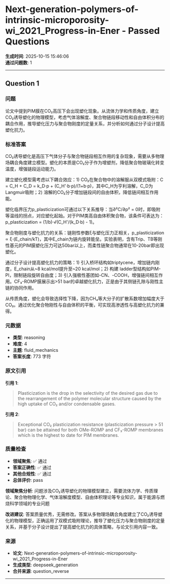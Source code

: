 # Next-generation-polymers-of-intrinsic-microporosity-wi_2021_Progress-in-Ener - Passed Questions

**生成时间**: 2025-10-15 15:46:06  
**通过问题数**: 1

---

## Question 1

### 问题

论文中提到PIM膜在CO₂高压下会出现塑化现象。从流体力学和传质角度，建立CO₂诱导塑化的物理模型，考虑气体溶解度、聚合物链段移动性和自由体积分布的耦合作用，推导塑化压力与聚合物刚度的定量关系，并分析如何通过分子设计提高塑化抗力。

### 标准答案

CO₂诱导塑化是高压下气体分子与聚合物链段相互作用的复杂现象，需要从多物理场耦合角度建立模型。塑化的本质是CO₂分子作为增塑剂，降低聚合物玻璃化转变温度，增强链段运动能力。

建立塑化模型需考虑以下耦合效应：1) CO₂在聚合物中的溶解服从双模式吸附：C = C_H + C_D = k_D·p + (C_H'·b·p)/(1+b·p)，其中C_H为亨利溶解，C_D为Langmuir吸附；2) 溶解的CO₂分子增加链段间的自由体积，降低链间相互作用能。

塑化临界压力p_plasticization可通过以下关系推导：当∂²C/∂p² = 0时，即吸附等温线的拐点，对应塑化起始。对于PIM类高自由体积聚合物，该条件可表达为：p_plasticization = (1/b)·√(C_H'/(k_D·b) - 1)。

聚合物刚度与塑化抗力的关系：链刚性参数ξ与塑化压力正相关，p_plasticization ∝ ξ·(E_chain/kT)，其中E_chain为链内旋转能垒。实验表明，含有Trip、TB等刚性基元的PIM膜塑化压力可达50bar以上，而柔性链聚合物通常在10-20bar即出现塑化。

通过分子设计提高塑化抗力的策略：1) 引入桥环结构如triptycene，增加链内刚度，E_chain从~8 kcal/mol提升至~20 kcal/mol；2) 构建 ladder型结构如PIM-PI，限制链段旋转自由度；3) 引入强极性基团如-CN、-COOH，增强链间相互作用。CF₃-ROMP膜展示出>51 bar的卓越塑化抗力，正是由于其侧链孔隙与刚性主链的协同作用。

从传质角度，塑化会导致选择性下降，因为CH₄等大分子的扩散系数增加幅度大于CO₂。通过优化聚合物刚性与自由体积的平衡，可实现高渗透性与高塑化抗力的兼得。

### 元数据

- **类型**: reasoning
- **难度**: 4
- **主题**: fluid_mechanics
- **答案长度**: 773 字符

### 原文引用

**引用 1**:
> Plasticization is the drop in the selectivity of the desired gas due to the rearrangement of the polymer molecular structure caused by the high uptake of CO₂ and/or condensable gases.

**引用 2**:
> Exceptional CO₂ plasticization resistance (plasticization pressure > 51 bar) can be attained for both OMe-ROMP and CF₃-ROMP membranes which is the highest to date for PIM membranes.

### 质量检查

- **领域聚焦**: ✅ 通过
- **答案正确性**: ✅ 通过
- **其他合规性**: ✅ 通过
- **总体评价**: pass

**领域聚焦分析**: 问题涉及CO₂诱导塑化的物理模型建立，需要流体力学、传质理论、聚合物物理化学、气体溶解度模型、自由体积理论等专业知识，属于能源与燃烧科学领域的专业问题

**改进建议**: 答案质量优秀，无需修改。答案从多物理场耦合角度建立了CO₂诱导塑化的物理模型，正确运用了双模式吸附理论，推导了塑化压力与聚合物刚度的定量关系，并基于分子设计提出了提高塑化抗力的具体策略，与论文引用内容一致。

### 来源

- **论文**: Next-generation-polymers-of-intrinsic-microporosity-wi_2021_Progress-in-Ener
- **生成类型**: deepseek_generation
- **合并来源**: question_reverse

---

